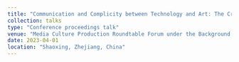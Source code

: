 ```yaml
---
title: "Communication and Complicity between Technology and Art: The Cross-Border Approach and Contextual Extension of Marshall McLuhan's Media View"
collection: talks
type: "Conference proceedings talk"
venue: "Media Culture Production Roundtable Forum under the Background of Deep Integration & 2023 Chinese College Film and Television Association Media Culture Professional Committee Council Meeting"
date: 2023-04-01
location: "Shaoxing, Zhejiang, China"
---
```


